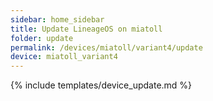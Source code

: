 ```yaml
---
sidebar: home_sidebar
title: Update LineageOS on miatoll
folder: update
permalink: /devices/miatoll/variant4/update
device: miatoll_variant4
---
```

{% include templates/device_update.md %}
